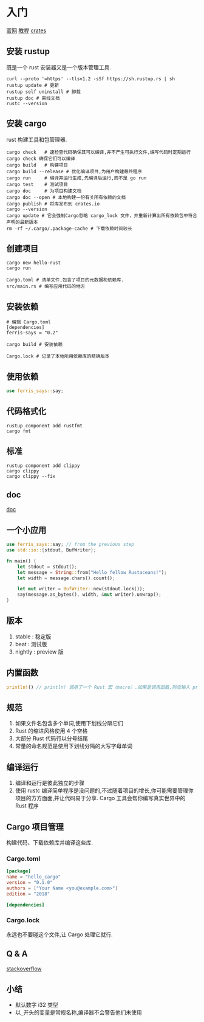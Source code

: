 # 入门

[官网](https://www.rust-lang.org)
[教程](https://kaisery.github.io/trpl-zh-cn/title-page.html)
[crates](https://crates.io)

## 安装 rustup

既是一个 rust 安装器又是一个版本管理工具.

```shell
curl --proto '=https' --tlsv1.2 -sSf https://sh.rustup.rs | sh
rustup update # 更新
rustup self uninstall # 卸载
rustup doc # 离线文档
rustc --version

```

## 安装 cargo

rust 构建工具和包管理器.

```shell
cargo check   # 速检查代码确保其可以编译,并不产生可执行文件,编写代码时定期运行 cargo check 确保它们可以编译
cargo build   # 构建项目
cargo build --release # 优化编译项目,为用户构建最终程序
cargo run     # 编译并运行生成,先编译后运行,而不是 go run
cargo test    # 测试项目
cargo doc     # 为项目构建文档
cargo doc --open # 本地构建一份有关所有依赖的文档
cargo publish # 将库发布到 crates.io
cargo --version
cargo update # 它会强制Cargo忽略 cargo_lock 文件，并重新计算出所有依赖包中符合声明的最新版本
rm -rf ~/.cargo/.package-cache # 下载依赖时间较长
```

## 创建项目

```shell
cargo new hello-rust
cargo run

Cargo.toml # 清单文件,包含了项目的元数据和依赖库.
src/main.rs # 编写应用代码的地方
```

## 安装依赖

```shell
# 编辑 Cargo.toml
[dependencies]
ferris-says = "0.2"

cargo build # 安装依赖

Cargo.lock # 记录了本地所用依赖库的精确版本
```

## 使用依赖

```rust
use ferris_says::say;
```

## 代码格式化

```shell
rustup component add rustfmt
cargo fmt
```

## 标准

```shell
rustup component add clippy
cargo clippy
cargo clippy --fix
```

## doc

[doc](https://docs.rs)

## 一个小应用

```rust
use ferris_says::say; // from the previous step
use std::io::{stdout, BufWriter};

fn main() {
    let stdout = stdout();
    let message = String::from("Hello fellow Rustaceans!");
    let width = message.chars().count();

    let mut writer = BufWriter::new(stdout.lock());
    say(message.as_bytes(), width, &mut writer).unwrap();
}
```

## 版本

1. stable : 稳定版
2. beat : 测试版
3. nightly : preview 版

## 内置函数

```rust
println!() // println! 调用了一个 Rust 宏（macro）.如果是调用函数,则应输入 println（没有!）.当看到符号 ! 的时候,就意味着调用的是宏而不是普通函数.
```

## 规范

1. 如果文件名包含多个单词,使用下划线分隔它们
2. Rust 的缩进风格使用 4 个空格
3. 大部分 Rust 代码行以分号结尾
4. 常量的命名规范是使用下划线分隔的大写字母单词

## 编译运行

1. 编译和运行是彼此独立的步骤
2. 使用 rustc 编译简单程序是没问题的,不过随着项目的增长,你可能需要管理你项目的方方面面,并让代码易于分享. Cargo 工具会帮你编写真实世界中的 Rust 程序

## Cargo 项目管理

构建代码、下载依赖库并编译这些库.

### Cargo.toml

```toml
[package]
name = "hello_cargo"
version = "0.1.0"
authors = ["Your Name <you@example.com>"]
edition = "2018"

[dependencies]
```

### Cargo.lock

永远也不要碰这个文件,让 Cargo 处理它就行.

## Q & A

[stackoverflow](https://stackoverflow.com/questions/tagged/rust)

## 小结

- 默认数字 i32 类型
- 以`_`开头的变量是常规名称,编译器不会警告他们未使用
